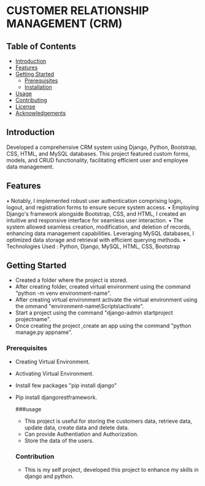 # CUSTOMER RELATIONSHIP MANAGEMENT (CRM)


## Table of Contents

- [Introduction](#introduction)
- [Features](#features)
- [Getting Started](#getting-started)
  - [Prerequisites](#prerequisites)
  - [Installation](#installation)
- [Usage](#usage)
- [Contributing](#contributing)
- [License](#license)
- [Acknowledgements](#acknowledgements)

## Introduction

Developed a comprehensive CRM system using Django, Python, Bootstrap, CSS, HTML, and MySQL databases. 
This project featured custom forms, models, and CRUD functionality, facilitating efficient user and employee data 
management.

## Features
• Notably, I implemented robust user authentication comprising login, logout, and registration forms to ensure secure 
system access.
• Employing Django's framework alongside Bootstrap, CSS, and HTML, I created an intuitive and responsive 
interface for seamless user interaction. 
• The system allowed seamless creation, modification, and deletion of records, enhancing data management 
capabilities. Leveraging MySQL databases, I optimized data storage and retrieval with efficient querying methods.
• Technologies Used : Python, Django, MySQL, HTML, CSS, Bootstrap

## Getting Started
* Created a folder where the project is stored.
* After creating folder, created virtual environment using the command "python -m venv environment-name".
* After creating virtual environment activate the virtual environment using the ommand "environment-name\Scripts\activate".
* Start a project using the command "django-admin startproject projectname".
* Once creating the project ,create an app using the command "python manage.py appname".
  
### Prerequisites
* Creating Virtual Environment.
* Activating Virtual Environment.
* Install few packages "pip install django"
* Pip install djangorestframework.

  ###usage
  * This project is useful for storing the customers data, retrieve data, update data, create data and delete data.
  * Can provide Authentiation and Authorization.
  * Store the data of the users.
 
  ### Contribution
  * This is my self project, developed this project to enhance my skills in django and python.
